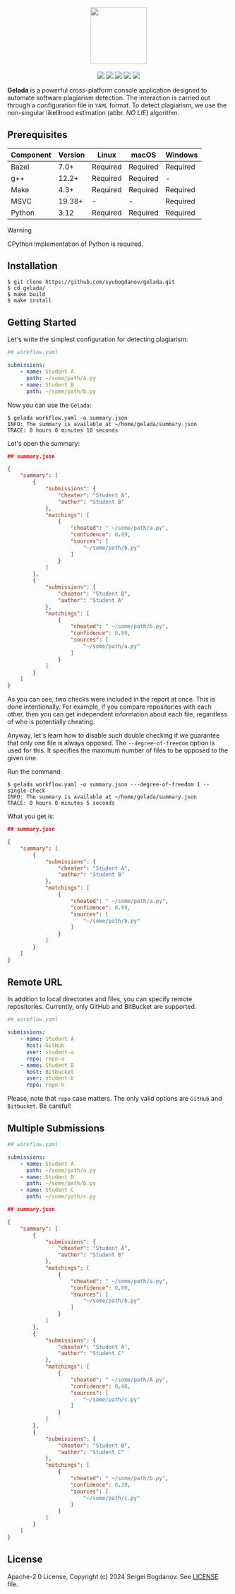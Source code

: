 <h2 align="center">
    <img src="branding/logo/gelada.png" height="128px" width="128px">
</h2>

<p align="center">
    <img src="https://img.shields.io/badge/Version-0.0--alpha-green">
    <img src="https://img.shields.io/badge/Bazel-7.1+-green">
    <img src="https://img.shields.io/badge/С++-20+-green">
    <img src="https://img.shields.io/badge/Python-3.12-green">
    <img src="https://img.shields.io/badge/License-Apache--2.0-green">
</p>

**Gelada** is a powerful cross-platform console application designed to
automate software plagiarism detection. The interaction is carried out
through a configuration file in `YAML` format. To detect plagiarism, we
use the non-singular likelihood estimation (abbr. *NO LIE*) algorithm.

## Prerequisites

<div align="center">
    <table>
        <thead>
            <tr>
                <th>Component</th>
                <th>Version</th>
                <th>Linux</th>
                <th>macOS</th>
                <th>Windows</th>
            </tr>
        </thead>
        <tbody>
            <tr>
                <td>Bazel</td>
                <td>7.0+</td>
                <td>Required</td>
                <td>Required</td>
                <td>Required</td>
            </tr>
            <tr>
                <td>g++</td>
                <td>12.2+</td>
                <td>Required</td>
                <td>Required</td>
                <td>-</td>
            </tr>
            <tr>
                <td>Make</td>
                <td>4.3+</td>
                <td>Required</td>
                <td>Required</td>
                <td>Required</td>
            </tr>
            <tr>
                <td>MSVC</td>
                <td>19.38+</td>
                <td>-</td>
                <td>-</td>
                <td>Required</td>
            </tr>
            <tr>
                <td>Python</td>
                <td>3.12</td>
                <td>Required</td>
                <td>Required</td>
                <td>Required</td>
            </tr>
        </tbody>
    </table>
</div>

> [!WARNING]
> CPython implementation of Python is required.

## Installation

```
$ git clone https://github.com/syubogdanov/gelada.git
$ cd gelada/
$ make build
$ make install
```

## Getting Started

Let's write the simplest configuration for detecting plagiarism:

```yaml
## workflow.yaml

submissions:
    - name: Student A
      path: ~/some/path/a.py
    - name: Student B
      path: ~/some/path/b.py
```

Now you can use the `Gelada`:

```
$ gelada workflow.yaml -o summary.json
INFO: The summary is available at ~/home/gelada/summary.json
TRACE: 0 hours 0 minutes 10 seconds
```

Let's open the summary:

```json
## summary.json

{
    "summary": [
        {
            "submissions": {
                "cheater": "Student A",
                "author": "Student B"
            },
            "matchings": [
                {
                    "cheated": " ~/some/path/a.py",
                    "confidence": 0.89,
                    "sources": [
                        "~/some/path/b.py"
                    ]
                }
            ]
        },
        {
            "submissions": {
                "cheater": "Student B",
                "author": "Student A"
            },
            "matchings": [
                {
                    "cheated": " ~/some/path/b.py",
                    "confidence": 0.89,
                    "sources": [
                        "~/some/path/a.py"
                    ]
                }
            ]
        }
    ]
}
```

As you can see, two checks were included in the report at once. This is done
intentionally. For example, if you compare repositories with each other, then
you can get independent information about each file, regardless of who is
potentially cheating.

Anyway, let's learn how to disable such double checking if we guarantee that
only one file is always opposed. The `--degree-of-freedom` option is used for
this. It specifies the maximum number of files to be opposed to the given one.

Run the command:

```
$ gelada workflow.yaml -o summary.json ---degree-of-freedom 1 --single-check
INFO: The summary is available at ~/home/gelada/summary.json
TRACE: 0 hours 0 minutes 5 seconds
```

What you get is:

```json
## summary.json

{
    "summary": [
        {
            "submissions": {
                "cheater": "Student A",
                "author": "Student B"
            },
            "matchings": [
                {
                    "cheated": " ~/some/path/a.py",
                    "confidence": 0.89,
                    "sources": [
                        "~/some/path/b.py"
                    ]
                }
            ]
        }
    ]
}
```

## Remote URL

In addition to local directories and files, you can specify remote
repositories. Currently, only GitHub and BitBucket are supported.

```yaml
## workflow.yaml

submissions:
    - name: Student A
      host: GitHub
      user: student-a
      repo: repo-a
    - name: Student B
      host: Bitbucket
      user: student-b
      repo: repo-b
```

Please, note that `repo` case matters. The only valid options are `GitHub` and
`Bitbucket`. Be careful!

## Multiple Submissions

```yaml
## workflow.yaml

submissions:
    - name: Student A
      path: ~/some/path/a.py
    - name: Student B
      path: ~/some/path/b.py
    - name: Student C
      path: ~/some/path/c.py
```

```json
## summary.json

{
    "summary": [
        {
            "submissions": {
                "cheater": "Student A",
                "author": "Student B"
            },
            "matchings": [
                {
                    "cheated": " ~/some/path/a.py",
                    "confidence": 0.89,
                    "sources": [
                        "~/some/path/b.py"
                    ]
                }
            ]
        },
        {
            "submissions": {
                "cheater": "Student A",
                "author": "Student C"
            },
            "matchings": [
                {
                    "cheated": " ~/some/path/A.py",
                    "confidence": 0.46,
                    "sources": [
                        "~/some/path/c.py"
                    ]
                }
            ]
        },
        {
            "submissions": {
                "cheater": "Student B",
                "author": "Student C"
            },
            "matchings": [
                {
                    "cheated": " ~/some/path/b.py",
                    "confidence": 0.39,
                    "sources": [
                        "~/some/path/c.py"
                    ]
                }
            ]
        }
    ]
}
```

## License

Apache-2.0 License, Copyright (c) 2024 Sergei Bogdanov. See [LICENSE](LICENSE)
file.

